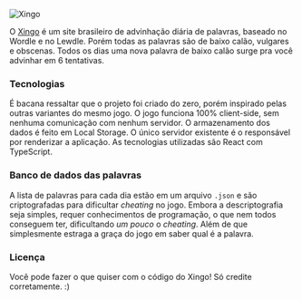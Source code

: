 ![Xingo](https://i.imgur.com/NRC0QJd.png "Xingo")

O [Xingo](https://xingo.site/) é um site brasileiro de advinhação diária de palavras, baseado no Wordle e no Lewdle. Porém todas as palavras são de baixo calão, vulgares e obscenas. Todos os dias uma nova palavra de baixo calão surge pra você advinhar em 6 tentativas.

### Tecnologias
É bacana ressaltar que o projeto foi criado do zero, porém inspirado pelas outras variantes do mesmo jogo. O jogo funciona 100% client-side, sem nenhuma comunicação com nenhum servidor. O armazenamento dos dados é feito em Local Storage. O único servidor existente é o responsável por renderizar a aplicação. As tecnologias utilizadas são React com TypeScript. 

### Banco de dados das palavras
A lista de palavras para cada dia estão em um arquivo ``.json`` e são criptografadas para dificultar _cheating_ no jogo. Embora a descriptografia seja simples, requer conhecimentos de programação, o que nem todos conseguem ter, dificultando _um pouco_ o _cheating_. Além de que simplesmente estraga a graça do jogo em saber qual é a palavra.

### Licença
Você pode fazer o que quiser com o código do Xingo! Só credite corretamente. :)

